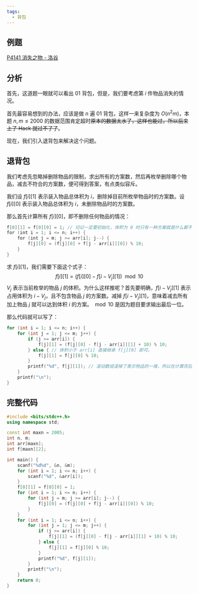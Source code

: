 ```yaml
---
tags:
  - 背包
---
```

## 例题

[P4141 消失之物 - 洛谷](https://www.luogu.com.cn/problem/P4141)
## 分析

首先，这道题一眼就可以看出 01 背包，但是，我们要考虑第 $i$ 件物品消失的情况。

首先最容易想到的办法，应该是做 $n$ 遍 01 背包，这样一来复杂度为 $O(n^2m)$，本题 $n, m \le 2000$ 的数据范围肯定超时~~原本的数据太水了，这样也能过，所以后来上了 Hack 就过不了了~~。

现在，我们引入退背包来解决这个问题。
## 退背包

我们考虑先忽略掉删除物品的限制，求出所有的方案数，然后再枚举删除哪个物品，减去不符合的方案数，便可得到答案，有点类似容斥。

我们设 $f[i][1]$ 表示装入物品总体积为 $i$，删除掉目前所枚举物品时的方案数。设 $f[i][0]$ 表示装入物品总体积为 $i$，未删除物品时的方案数。

那么首先计算所有 $f[i][0]$，即不删除任何物品的情况：

```cpp
f[0][1] = f[0][0] = 1; // 切记一定要初始化，体积为 0 时只有一种方案就是什么都不装
for (int i = 1; i <= n; i++) {  
    for (int j = m; j >= arr[i]; j--) {  
        f[j][0] = (f[j][0] + f[j - arr[i]][0]) % 10;  
    }  
}
```

求 $f[i][1]$，我们需要下面这个式子：
$$
f[i][1] = (f[i][0] - f[i - V_j][1]) \mod 10
$$
$V_j$ 表示当前枚举的物品 $j$ 的体积。为什么这样推呢？首先要明确，$f[i - V_j][1]$ 表示占用体积为 $i - V_j$，且不包含物品 $j$ 的方案数。减掉 $f[i - V_j][1]$，意味着减去所有加上物品 $j$ 就可以达到体积 $i$ 的方案。$\mod 10$ 是因为题目要求输出最后一位。

那么代码就可以写了：
```cpp
for (int i = 1; i <= n; i++) {
	for (int j = 1; j <= m; j++) {
		if (j >= arr[i]) {
			f[j][1] = (f[j][0] - f[j - arr[i]][1] + 10) % 10;
		} else { // 体积小于 arr[i] 直接继承 f[j][0] 即可。
			f[j][1] = f[j][0] % 10;
		}
		printf("%d", f[j][1]); // 滚动数组滚掉了表示物品的一维，所以在计算完后立刻输出。
	}
	printf("\n");
}
```
## 完整代码
```cpp
#include <bits/stdc++.h>
using namespace std;

const int maxn = 2005;
int n, m;
int arr[maxn];
int f[maxn][2];

int main() {
	scanf("%d%d", &n, &m);
	for (int i = 1; i <= n; i++) {
		scanf("%d", &arr[i]);
	}
	f[0][1] = f[0][0] = 1;
	for (int i = 1; i <= n; i++) {
		for (int j = m; j >= arr[i]; j--) {
			f[j][0] = (f[j][0] + f[j - arr[i]][0]) % 10;
		}
	}
	for (int i = 1; i <= n; i++) {
		for (int j = 1; j <= m; j++) {
			if (j >= arr[i]) {
				f[j][1] = (f[j][0] - f[j - arr[i]][1] + 10) % 10;
			} else {
				f[j][1] = f[j][0] % 10;
			}
			printf("%d", f[j][1]);
		}
		printf("\n");
	}
	return 0;
}
```
